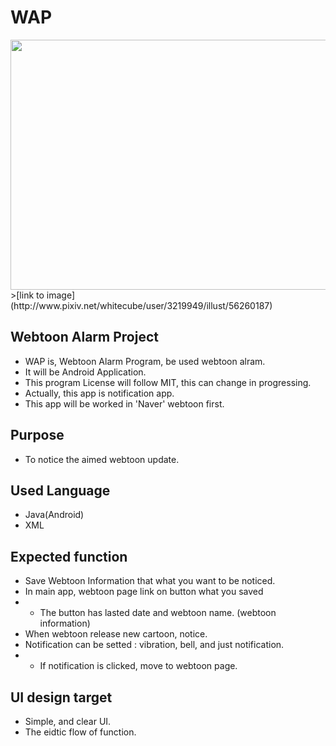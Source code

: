 # WAP
<img src="http://i67.tinypic.com/20sbz15.jpg" height = "400" width = "600">
>[link to image](http://www.pixiv.net/whitecube/user/3219949/illust/56260187)

## Webtoon Alarm Project

* WAP is, Webtoon Alarm Program, be used webtoon alram.
* It will be Android Application.
* This program License will follow MIT, this can change in progressing.
* Actually, this app is notification app.
* This app will be worked in 'Naver' webtoon first.

## Purpose

* To notice the aimed webtoon update.

## Used Language

* Java(Android)
* XML

## Expected function

* Save Webtoon Information that what you want to be noticed.
* In main app, webtoon page link on button what you saved
*  - The button has lasted date and webtoon name. (webtoon information)
* When webtoon release new cartoon, notice.
* Notification can be setted : vibration, bell, and just notification.
*  - If notification is clicked, move to webtoon page.

## UI design target

* Simple, and clear UI.
* The eidtic flow of function.
